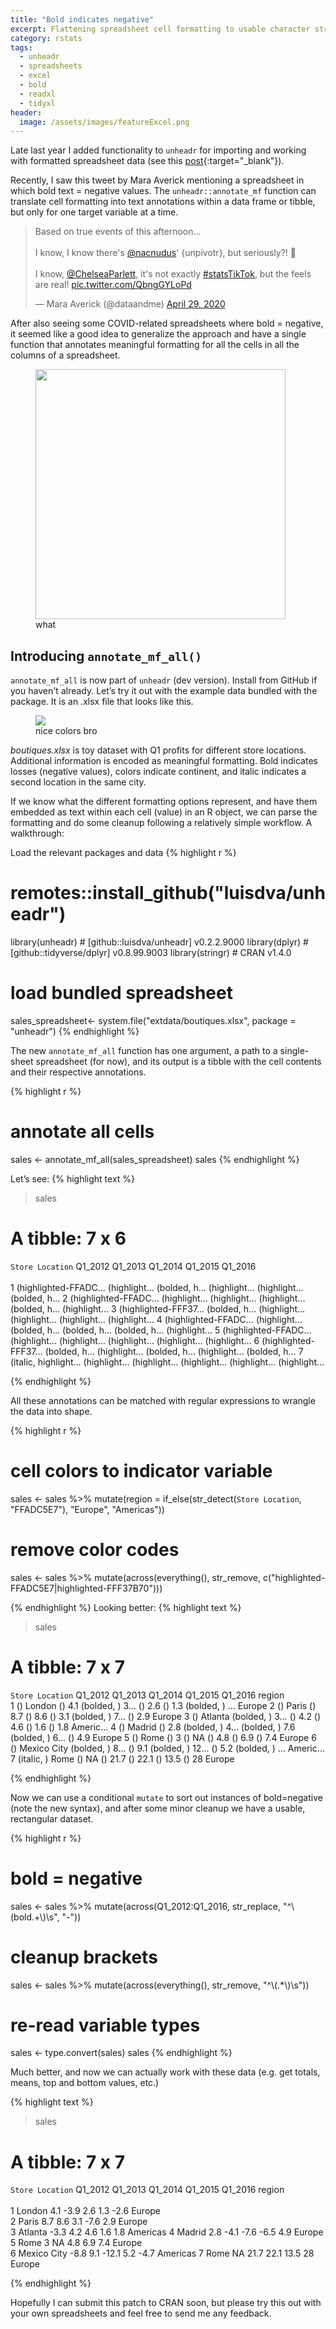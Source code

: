 ```yaml
---
title: "Bold indicates negative"
excerpt: Flattening spreadsheet cell formatting to usable character strings.
category: rstats
tags:
  - unheadr
  - spreadsheets
  - excel
  - bold
  - readxl
  - tidyxl
header:
  image: /assets/images/featureExcel.png
---
```


Late last year I added functionality to `unheadr` for importing and working with formatted spreadsheet data (see this [post](https://luisdva.github.io/rstats/annotate-mf/){:target="_blank"}).

Recently, I saw this tweet by Mara Averick mentioning a spreadsheet in which bold text = negative values. The `unheadr::annotate_mf` function can translate cell formatting into text annotations within a data frame or tibble, but only for one target variable at a time. 
 
<blockquote class="twitter-tweet" data-dnt="true"><p lang="en" dir="ltr">Based on true events of this afternoon...<br><br>I know, I know there&#39;s <a href="https://twitter.com/nacnudus?ref_src=twsrc%5Etfw">@nacnudus</a>&#39; {unpivotr}, but seriously?! 🤬<br><br>I know, <a href="https://twitter.com/ChelseaParlett?ref_src=twsrc%5Etfw">@ChelseaParlett</a>, it&#39;s not exactly <a href="https://twitter.com/hashtag/statsTikTok?src=hash&amp;ref_src=twsrc%5Etfw">#statsTikTok</a>, but the feels are real! <a href="https://t.co/QbngGYLoPd">pic.twitter.com/QbngGYLoPd</a></p>&mdash; Mara Averick (@dataandme) <a href="https://twitter.com/dataandme/status/1255614002618458112?ref_src=twsrc%5Etfw">April 29, 2020</a></blockquote> <script async src="https://platform.twitter.com/widgets.js" charset="utf-8"></script> 

After also seeing some COVID-related spreadsheets where bold = negative, it seemed like a good idea to generalize the approach and have a single function that annotates meaningful formatting for all the cells in all the columns of a spreadsheet.

<figure>
    <a href="/assets/assets/images/eichornli.png"><img src="/assets/assets/images/eichornli.png" width= "400"></a>
        <figcaption>what</figcaption>
</figure>

## Introducing `annotate_mf_all()`

`annotate_mf_all` is now part of `unheadr` (dev version). Install from GitHub if you haven't already.
Let’s try it out with the example data bundled with the package. It is an .xlsx file that looks like this.

<figure>
    <a href="/assets/assets/images/boutiques.png"><img src="/assets/assets/images/boutiques.png" style="width 95%"></a>
        <figcaption>nice colors bro</figcaption>
</figure>

_boutiques.xlsx_ is toy dataset with Q1 profits for different store locations. Additional information is encoded as meaningful formatting. Bold indicates losses (negative values), colors indicate continent, and italic indicates a second location in the same city.

If we know what the different formatting options represent, and have them embedded as text within each cell (value) in an R object, we can parse the formatting and do some cleanup following a relatively simple workflow. A walkthrough:

Load the relevant packages and data
{% highlight r %}
# remotes::install_github("luisdva/unheadr")
library(unheadr) # [github::luisdva/unheadr] v0.2.2.9000
library(dplyr) # [github::tidyverse/dplyr] v0.8.99.9003
library(stringr) # CRAN v1.4.0

# load bundled spreadsheet 
sales_spreadsheet<- system.file("extdata/boutiques.xlsx", package = "unheadr")
{% endhighlight %}

The new `annotate_mf_all` function has one argument, a path to a single-sheet spreadsheet (for now), and its output is a tibble with the cell contents and their respective annotations.

{% highlight r %}
# annotate all cells
sales <- annotate_mf_all(sales_spreadsheet)
sales
{% endhighlight %}

Let’s see:
{% highlight text %}
> sales                                                                        
# A tibble: 7 x 6
  `Store Location`    Q1_2012     Q1_2013     Q1_2014     Q1_2015     Q1_2016    
  <chr>               <chr>       <chr>       <chr>       <chr>       <chr>      
1 (highlighted-FFADC… (highlight… (bolded, h… (highlight… (highlight… (bolded, h…
2 (highlighted-FFADC… (highlight… (highlight… (highlight… (bolded, h… (highlight…
3 (highlighted-FFF37… (bolded, h… (highlight… (highlight… (highlight… (highlight…
4 (highlighted-FFADC… (highlight… (bolded, h… (bolded, h… (bolded, h… (highlight…
5 (highlighted-FFADC… (highlight… (highlight… (highlight… (highlight… (highlight…
6 (highlighted-FFF37… (bolded, h… (highlight… (bolded, h… (highlight… (bolded, h…
7 (italic, highlight… (highlight… (highlight… (highlight… (highlight… (highlight…

{% endhighlight %}

All these annotations can be matched with regular expressions to wrangle the data into shape.

{% highlight r %}
# cell colors to indicator variable
sales <-
  sales %>% mutate(region = if_else(str_detect(`Store Location`, "FFADC5E7"), "Europe", "Americas"))
# remove color codes
sales <-
  sales %>% mutate(across(everything(), str_remove, c("highlighted-FFADC5E7|highlighted-FFF37B70")))

{% endhighlight %}
Looking better:
{% highlight text %}
> sales
# A tibble: 7 x 7
  `Store Location` Q1_2012       Q1_2013       Q1_2014        Q1_2015       Q1_2016      region 
  <chr>            <chr>         <chr>         <chr>          <chr>         <chr>        <chr>  
1 () London        () 4.1        (bolded, ) 3… () 2.6         () 1.3        (bolded, ) … Europe 
2 () Paris         () 8.7        () 8.6        () 3.1         (bolded, ) 7… () 2.9       Europe 
3 () Atlanta       (bolded, ) 3… () 4.2        () 4.6         () 1.6        () 1.8       Americ…
4 () Madrid        () 2.8        (bolded, ) 4… (bolded, ) 7.6 (bolded, ) 6… () 4.9       Europe 
5 () Rome          () 3          () NA         () 4.8         () 6.9        () 7.4       Europe 
6 () Mexico City   (bolded, ) 8… () 9.1        (bolded, ) 12… () 5.2        (bolded, ) … Americ…
7 (italic, ) Rome  () NA         () 21.7       () 22.1        () 13.5       () 28        Europe 

{% endhighlight %}

Now we can use a conditional `mutate` to sort out instances of bold=negative (note the new syntax), and after some minor cleanup we have a usable, rectangular dataset.   

{% highlight r %}
# bold = negative
sales <-
  sales %>% mutate(across(Q1_2012:Q1_2016, str_replace, "^\\(bold.+\\)\\s", "-"))
# cleanup brackets
sales <-
  sales %>% mutate(across(everything(), str_remove, "^\\(.*\\)\\s"))
# re-read variable types
sales <- type.convert(sales)
sales
{% endhighlight %}

Much better, and now we can actually work with these data (e.g. get totals, means, top and bottom values, etc.)

{% highlight text %}
> sales
# A tibble: 7 x 7
  `Store Location` Q1_2012 Q1_2013 Q1_2014 Q1_2015 Q1_2016 region  
  <fct>              <dbl>   <dbl>   <dbl>   <dbl>   <dbl> <fct>   
1 London               4.1    -3.9     2.6     1.3    -2.6 Europe  
2 Paris                8.7     8.6     3.1    -7.6     2.9 Europe  
3 Atlanta             -3.3     4.2     4.6     1.6     1.8 Americas
4 Madrid               2.8    -4.1    -7.6    -6.5     4.9 Europe  
5 Rome                 3      NA       4.8     6.9     7.4 Europe  
6 Mexico City         -8.8     9.1   -12.1     5.2    -4.7 Americas
7 Rome                NA      21.7    22.1    13.5    28   Europe  

{% endhighlight %}

Hopefully I can submit this patch to CRAN soon, but please try this out with your own spreadsheets and feel free to send me any feedback. 

